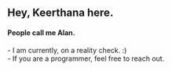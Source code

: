<h2>Hey, Keerthana here.</h2>      
<h4>People call me Alan.</h4>     
<p>- I am currently, on a reality check. :)<br>- If you are a programmer, feel free to reach out.</p>       
<!---         
keerthana5958v/keerthana5958v is a ✨ special ✨ repository because its `README.md` (this file) appears on your GitHub profile. 
You can click the Preview link to take a look at your changes.    
--->    
 

